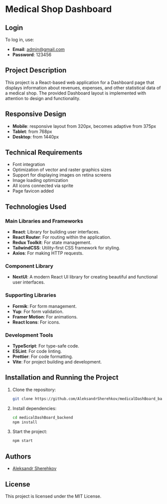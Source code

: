 # Medical Shop Dashboard

## Login

To log in, use:

- **Email**: admin@gmail.com
- **Password**: 123456

## Project Description

This project is a React-based web application for a Dashboard page that displays
information about revenues, expenses, and other statistical data of a medical
shop. The provided Dashboard layout is implemented with attention to design and
functionality.

## Responsive Design

- **Mobile**: responsive layout from 320px, becomes adaptive from 375px
- **Tablet**: from 768px
- **Desktop**: from 1440px

## Technical Requirements

- Font integration
- Optimization of vector and raster graphics sizes
- Support for displaying images on retina screens
- Image loading optimization
- All icons connected via sprite
- Page favicon added

## Technologies Used

### Main Libraries and Frameworks

- **React**: Library for building user interfaces.
- **React Router**: For routing within the application.
- **Redux Toolkit**: For state management.
- **TailwindCSS**: Utility-first CSS framework for styling.
- **Axios**: For making HTTP requests.

### Component Library

- **NextUI**: A modern React UI library for creating beautiful and functional
  user interfaces.

### Supporting Libraries

- **Formik**: For form management.
- **Yup**: For form validation.
- **Framer Motion**: For animations.
- **React Icons**: For icons.

### Development Tools

- **TypeScript**: For type-safe code.
- **ESLint**: For code linting.
- **Prettier**: For code formatting.
- **Vite**: For project building and development.

## Installation and Running the Project

1. Clone the repository:

   ```bash
   git clone https://github.com/AleksandrSherehkov/medicalDashBoard_backend.git
   ```

2. Install dependencies:

   ```bash
   cd medicalDashBoard_backend
   npm install
   ```

3. Start the project:
   ```bash
   npm start
   ```

## Authors

- [Aleksandr Sherehkov](https://github.com/AleksandrSherehkov/medicalDashBoard_front)

## License

This project is licensed under the MIT License.
